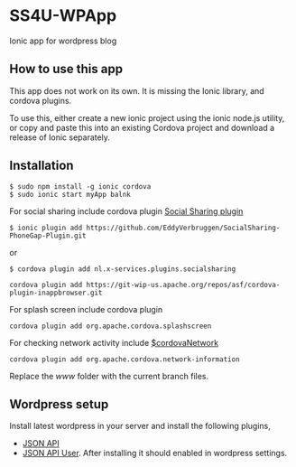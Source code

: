 SS4U-WPApp
==========

Ionic app for wordpress blog

How to use this app
-------------------

This app does not work on its own. It is missing the Ionic library, and cordova plugins.

To use this, either create a new ionic project using the ionic node.js utility, or copy and paste this into an existing Cordova project and download a release of Ionic separately.

Installation
-----------

```
$ sudo npm install -g ionic cordova
$ sudo ionic start myApp balnk
```
For social sharing include cordova plugin [Social Sharing plugin](https://github.com/EddyVerbruggen/SocialSharing-PhoneGap-Plugin)

```
$ ionic plugin add https://github.com/EddyVerbruggen/SocialSharing-PhoneGap-Plugin.git
```
or
```
$ cordova plugin add nl.x-services.plugins.socialsharing
```
```
cordova plugin add https://git-wip-us.apache.org/repos/asf/cordova-plugin-inappbrowser.git
```

For splash screen include cordova plugin

```
cordova plugin add org.apache.cordova.splashscreen
```

For checking network activity include [$cordovaNetwork](http://ngcordova.com/docs/plugins/network/)
```
cordova plugin add org.apache.cordova.network-information
```

Replace the _www_ folder with the current branch files.

Wordpress setup
---------------

Install latest wordpress in your server and install the following plugins,
* [JSON API](https://wordpress.org/plugins/json-api/)
* [JSON API User](https://wordpress.org/plugins/json-api-user/). After installing it should enabled in wordpress settings.

